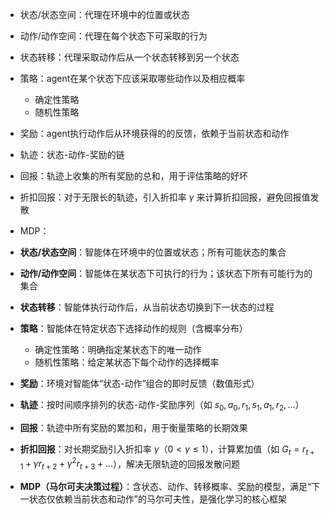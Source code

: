 - 状态/状态空间：代理在环境中的位置或状态
- 动作/动作空间：代理在每个状态下可采取的行为
- 状态转移：代理采取动作后从一个状态转移到另一个状态
- 策略：agent在某个状态下应该采取哪些动作以及相应概率
	- 确定性策略
	- 随机性策略
- 奖励：agent执行动作后从环境获得的的反馈，依赖于当前状态和动作
- 轨迹：状态-动作-奖励的链
- 回报：轨迹上收集的所有奖励的总和，用于评估策略的好坏
- 折扣回报：对于无限长的轨迹，引入折扣率 $\gamma$ 来计算折扣回报，避免回报值发散
- MDP：




- **状态/状态空间**：智能体在环境中的位置或状态；所有可能状态的集合
- **动作/动作空间**：智能体在某状态下可执行的行为；该状态下所有可能行为的集合
- **状态转移**：智能体执行动作后，从当前状态切换到下一状态的过程
- **策略**：智能体在特定状态下选择动作的规则（含概率分布）
	- 确定性策略：明确指定某状态下的唯一动作
	- 随机性策略：给定某状态下每个动作的选择概率
- **奖励**：环境对智能体“状态-动作”组合的即时反馈（数值形式）
- **轨迹**：按时间顺序排列的状态-动作-奖励序列（如 $s_0,a_0,r_1,s_1,a_1,r_2,...$）
- **回报**：轨迹中所有奖励的累加和，用于衡量策略的长期效果
- **折扣回报**：对长期奖励引入折扣率 $\gamma$（$0<\gamma\le1$），计算累加值（如 $G_t=r_{t+1}+\gamma r_{t+2}+\gamma^2 r_{t+3}+...$），解决无限轨迹的回报发散问题
- **MDP（马尔可夫决策过程）**：含状态、动作、转移概率、奖励的模型，满足“下一状态仅依赖当前状态和动作”的马尔可夫性，是强化学习的核心框架